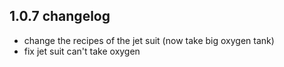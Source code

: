 ## 1.0.7 changelog

- change the recipes of the jet suit (now take big oxygen tank)
- fix jet suit can't take oxygen